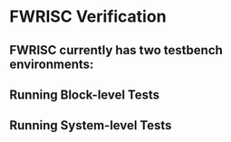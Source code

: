 # FWRISC Verification


FWRISC currently has two testbench environments:
- 

## Running Block-level Tests

## Running System-level Tests
